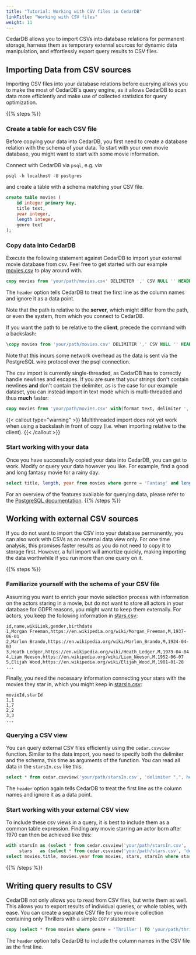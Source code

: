 ```yaml
---
title: "Tutorial: Working with CSV files in CedarDB"
linkTitle: "Working with CSV files"
weight: 11
---
```

CedarDB allows you to import CSVs into database relations for permanent storage, harness them as temporary external sources for dynamic data manipulation, and effortlessly export query results to CSV files.


## Importing Data from CSV sources
Importing CSV files into your database relations before querying allows you to make the most of CedarDB's query engine, as it allows CedarDB to scan data more efficiently and make use of collected statistics for query optimization.

{{% steps %}}

### Create a table for each CSV file
Before copying your data into CedarDB, you first need to create a database relation with the schema of your data. To start with your own movie database, you might want to start with some movie information.


Connect with CedarDB via `psql`, e.g. via 
```shell
psql -h localhost -U postgres
```

and create a table with a schema matching your CSV file.

```sql
create table movies (
    id integer primary key,
    title text,
    year integer,
    length integer,
    genre text
);
```

### Copy data into CedarDB

Execute the following statement against CedarDB to import your external movie database from csv. Feel free to get started with our example [movies.csv](https://cedardb.com/data/movies/movies.csv) to play around with.
```sql
copy movies from 'your/path/movies.csv' DELIMITER ',' CSV NULL '' HEADER;
```

The `header` option tells CedarDB to treat the first line as the column names and ignore it as a data point.

Note that the path is relative to the **server**, which might differ from the path, or even the system, from which you connect to CedarDB.

If you want the path to be relative to the **client**, precede the command with a backslash:
```sql
\copy movies from 'your/path/movies.csv' DELIMITER ',' CSV NULL '' HEADER;
```

Note that this incurs some network overhead as the data is sent via the PostgreSQL wire protocol over the psql connection.

The csv import is currently single-threaded, as CedarDB has to correctly handle newlines and escapes. If you are sure that your strings don't contain newlines **and** don't contain the delimiter, as is the case for our example dataset, you can instead import in text mode which is multi-threaded and thus **much** faster:
```sql
copy movies from 'your/path/movies.csv' with(format text, delimiter ',', null '', header);
```

{{< callout type="warning" >}}
Multithreaded import does not yet work when using a backslash in front of copy (i.e. when importing relative to the client).
{{< /callout >}}

### Start working with your data
Once you have successfully copied your data into CedarDB, you can get to work. Modify or query your data however you like. For example, find a good and long fantasy movie for a rainy day:

```sql
select title, length, year from movies where genre = 'Fantasy' and length > 180;
```

For an overview of the features available for querying data, please refer to the [PostgreSQL documentation](https://www.postgresql.org/docs/current/queries.html).
{{% /steps %}}

## Working with external CSV sources

If you do not want to import the CSV into your database permanently, you can also work with CSVs as an external data view only. For one time analysis, this promises faster results as you do not need to copy it to storage first. However, a full import will amortize quickly, making importing the data worthwhile if you run more than one query on it.

{{% steps %}}

### Familiarize yourself with the schema of your CSV file

Assuming you want to enrich your movie selection process with information on the actors staring in a movie, but do not want to store all actors in your database for GDPR reasons, you might want to keep them externally. For actors, you keep the following information in [stars.csv](https://cedardb.com/data/movies/stars.csv):

```text {filename="stars.csv"}
id,name,wikiLink,gender,birthdate
1,Morgan Freeman,https://en.wikipedia.org/wiki/Morgan_Freeman,M,1937-06-01
2,Marlon Brando,https://en.wikipedia.org/wiki/Marlon_Brando,M,1924-04-03
3,Heath Ledger,https://en.wikipedia.org/wiki/Heath_Ledger,M,1979-04-04
4,Liam Neeson,https://en.wikipedia.org/wiki/Liam_Neeson,M,1952-06-07
5,Elijah Wood,https://en.wikipedia.org/wiki/Elijah_Wood,M,1981-01-28
...
```

Finally, you need the necessary information connecting your stars with the movies they star in, which you might keep in [starsIn.csv](https://cedardb.com/data/movies/starsIn.csv):

```text {filename="starsIn.csv"}
movieId,starId
1,1
1,7
2,2
3,3
...
```

### Querying a CSV view
You can query external CSV files efficiently using the `cedar.csvview` function. Similar to the data import, you need to specify both the delimiter and the schema, this time as arguments of the function. You can read all data in the `starsIn.csv` like this:

```sql
select * from cedar.csvview('your/path/starsIn.csv', 'delimiter ",", header', 'movieId integer not null, starId integer not null');
```

The `header` option again tells CedarDB to treat the first line as the column names and ignore it as a data point.


### Start working with your external CSV view

To include these csv views in a query, it is best to include them as a common table expression. Finding any movie starring an actor born after 1970 can then be achieved like this:

```sql
with starsIn as (select * from cedar.csvview('your/path/starsIn.csv', 'delimiter ",", header', 'movieId integer not null, starId integer not null')),
     stars   as (select * from cedar.csvview('your/path/stars.csv', 'delimiter ",", header', 'id integer, name text, wikiLink text, gender char, birthdate date'))
select movies.title, movies.year from movies, stars, starsIn where starsIn.starId = stars.id and starsIn.movieId = movies.id and extract(year from stars.birthdate) > 1970;
```
{{% /steps %}}


## Writing query results to CSV
CedarDB not only allows you to read from CSV files, but write them as well. This allows you to export results of individual queries, or whole tables, with ease.
You can create a separate CSV file for you movie collection containing only Thrillers with a simple `COPY` statement:

```sql
copy (select * from movies where genre = 'Thriller') TO 'your/path/thrillers.csv' DELIMITER ',' CSV NULL '' HEADER;
```

The `header` option tells CedarDB to include the column names in the CSV file as the first line.



